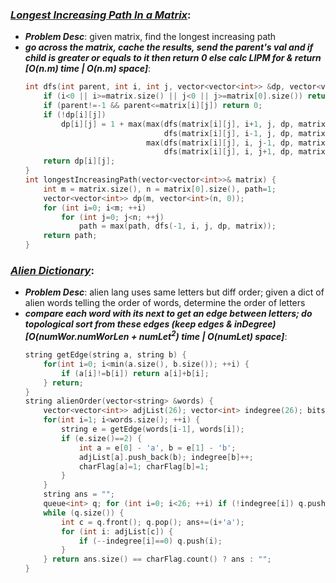 ### ***[Longest Increasing Path In a Matrix](https://leetcode.com/problems/longest-increasing-path-in-a-matrix/)***:
- ***Problem Desc***: given matrix, find the longest increasing path 
- ***go across the matrix, cache the results, send the parent's val and if child is greater or equals to it then return 0 else calc LIPM for & return [O(n.m) time | O(n.m) space]***:
  ```cpp
  int dfs(int parent, int i, int j, vector<vector<int>> &dp, vector<vector<int>> &matrix) {
      if (i<0 || i>=matrix.size() || j<0 || j>=matrix[0].size()) return 0;
      if (parent!=-1 && parent<=matrix[i][j]) return 0;
      if (!dp[i][j])
          dp[i][j] = 1 + max(max(dfs(matrix[i][j], i+1, j, dp, matrix), 
                                 dfs(matrix[i][j], i-1, j, dp, matrix)), 
                             max(dfs(matrix[i][j], i, j-1, dp, matrix), 
                                 dfs(matrix[i][j], i, j+1, dp, matrix)));
      return dp[i][j];
  }
  int longestIncreasingPath(vector<vector<int>>& matrix) {
      int m = matrix.size(), n = matrix[0].size(), path=1; 
      vector<vector<int>> dp(m, vector<int>(n, 0)); 
      for (int i=0; i<m; ++i)
          for (int j=0; j<n; ++j)
              path = max(path, dfs(-1, i, j, dp, matrix));
      return path;
  }
  ```

### ***[Alien Dictionary](https://leetcode.com/problems/alien-dictionary/)***:
- ***Problem Desc***: alien lang uses same letters but diff order; given a dict of alien words telling the order of words, determine the order of letters
- ***compare each word with its next to get an edge between letters; do topological sort from these edges (keep edges & inDegree) [O(numWor.numWorLen + numLet<sup>2</sup>) time | O(numLet) space]***:
  ```cpp
  string getEdge(string a, string b) {
      for(int i=0; i<min(a.size(), b.size()); ++i) {
          if (a[i]!=b[i]) return a[i]+b[i];
      } return;
  }
  string alienOrder(vector<string> &words) {
      vector<vector<int>> adjList(26); vector<int> indegree(26); bitset<26> charFlag;
      for(int i=1; i<words.size(); ++i) {
          string e = getEdge(words[i-1], words[i]);
          if (e.size()==2) {
              int a = e[0] - 'a', b = e[1] - 'b';
              adjList[a].push_back(b); indegree[b]++; 
              charFlag[a]=1; charFlag[b]=1;
          }
      }
      string ans = "";
      queue<int> q; for (int i=0; i<26; ++i) if (!indegree[i]) q.push(i);
      while (q.size()) {
          int c = q.front(); q.pop(); ans+=(i+'a');
          for (int i: adjList[c]) {
              if (--indegree[i]==0) q.push(i);
          }
      } return ans.size() == charFlag.count() ? ans : "";
  }
  ```
